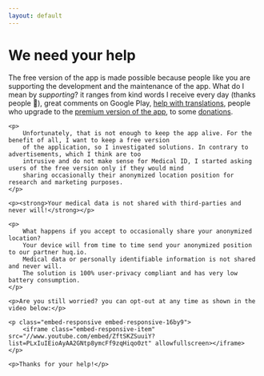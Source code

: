 ```yaml
---
layout: default
---
```

<h1>We need your help</h1>

<div class="row justify-content-center">
  <div class="col-lg-9">
    <p>
        The free version of the app is made possible because people like you are supporting the development and the 
        maintenance of the app. What do I mean by <em>supporting</em>? it ranges from kind words I receive 
        every day (thanks people 💖), great comments on Google Play,
         <a href="https://www.transifex.com/medicalid/medicalid/" title="Help translating Medical ID" alt="Help translating Medical ID">help with translations</a>, people who upgrade to 
         the <a href="https://play.google.com/store/apps/details?id=app.medicalid" title="Get Medical ID - Premium version">premium version of the app</a>, to some <a href="https://www.paypal.me/lpellegr" title="Make a donation to support Medical ID" alt="Make a donation to support Medical ID">donations</a>. 
    </p>
    
    <p>
        Unfortunately, that is not enough to keep the app alive. For the benefit of all, I want to keep a free version 
        of the application, so I investigated solutions. In contrary to advertisements, which I think are too 
        intrusive and do not make sense for Medical ID, I started asking users of the free version only if they would mind 
        sharing occasionally their anonymized location position for research and marketing purposes. 
    </p>
    
    <p><strong>Your medical data is not shared with third-parties and never will!</strong></p>
    
    <p>
        What happens if you accept to occasionally share your anonymized location? 
        Your device will from time to time send your anonymized position to our partner huq.io.
        Medical data or personally identifiable information is not shared and never will.
        The solution is 100% user-privacy compliant and has very low battery consumption.
    </p>
    
    <p>Are you still worried? you can opt-out at any time as shown in the video below:</p>
    
    <p class="embed-responsive embed-responsive-16by9">
        <iframe class="embed-responsive-item" src="//www.youtube.com/embed/ZftSKZSuuiY?list=PLxIuIEioAyAA2GNtp8ymcFf9zqHiqo0zt" allowfullscreen></iframe>    
    </p>
    
    <p>Thanks for your help!</p>
  </div>
</div>
